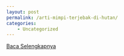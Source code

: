 ```yaml
---
layout: post
permalink: /arti-mimpi-terjebak-di-hutan/
categories:
    - Uncategorized
---
```


[Baca Selengkapnya](/05)